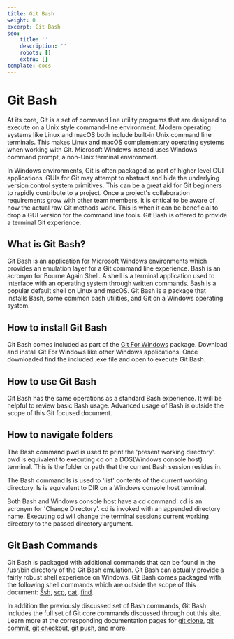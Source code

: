 ```yaml
---
title: Git Bash
weight: 0
excerpt: Git Bash
seo:
    title: ''
    description: ''
    robots: []
    extra: []
template: docs
---
```


# Git Bash‌‌‌‌‌‌‌‌‌‌‌‌‌‌‌&#xA;&#xA;

At its core, Git is a set of command line utility programs that are designed to execute on a Unix style command-line environment. Modern operating systems like Linux and macOS both include built-in Unix command line terminals. This makes Linux and macOS complementary operating systems when working with Git. Microsoft Windows instead uses Windows command prompt, a non-Unix terminal environment.

In Windows environments, Git is often packaged as part of higher level GUI applications. GUIs for Git may attempt to abstract and hide the underlying version control system primitives. This can be a great aid for Git beginners to rapidly contribute to a project. Once a project's collaboration requirements grow with other team members, it is critical to be aware of how the actual raw Git methods work. This is when it can be beneficial to drop a GUI version for the command line tools. Git Bash is offered to provide a terminal Git experience.

## What is Git Bash?

Git Bash is an application for Microsoft Windows environments which provides an emulation layer for a Git command line experience. Bash is an acronym for Bourne Again Shell. A shell is a terminal application used to interface with an operating system through written commands. Bash is a popular default shell on Linux and macOS. Git Bash is a package that installs Bash, some common bash utilities, and Git on a Windows operating system.

## How to install Git Bash

Git Bash comes included as part of the [Git For Windows](https://gitforwindows.org/) package. Download and install Git For Windows like other Windows applications. Once downloaded find the included .exe file and open to execute Git Bash.

## How to use Git Bash

Git Bash has the same operations as a standard Bash experience. It will be helpful to review basic Bash usage. Advanced usage of Bash is outside the scope of this Git focused document.

## How to navigate folders

The Bash command pwd is used to print the 'present working directory'. pwd is equivalent to executing cd on a DOS(Windows console host) terminal. This is the folder or path that the current Bash session resides in.

The Bash command ls is used to 'list' contents of the current working directory. ls is equivalent to DIR on a Windows console host terminal.

Both Bash and Windows console host have a cd command. cd is an acronym for 'Change Directory'. cd is invoked with an appended directory name. Executing cd will change the terminal sessions current working directory to the passed directory argument.

## Git Bash Commands

Git Bash is packaged with additional commands that can be found in the /usr/bin directory of the Git Bash emulation. Git Bash can actually provide a fairly robust shell experience on Windows. Git Bash comes packaged with the following shell commands which are outside the scope of this document: [Ssh](https://man.openbsd.org/ssh.1), [scp](https://linux.die.net/man/1/scp), [cat](http://man7.org/linux/man-pages/man1/cat.1.html), [find](https://linux.die.net/man/1/find).

In addition the previously discussed set of Bash commands, Git Bash includes the full set of Git core commands discussed through out this site. Learn more at the corresponding documentation pages for [git clone](https://www.atlassian.com/git/tutorials/setting-up-a-repository/git-clone), [git commit](https://www.atlassian.com/git/tutorials/saving-changes/git-commit), [git checkout](https://www.atlassian.com/git/tutorials/using-branches/git-checkout), [git push](https://www.atlassian.com/git/tutorials/syncing/git-push), and more.
